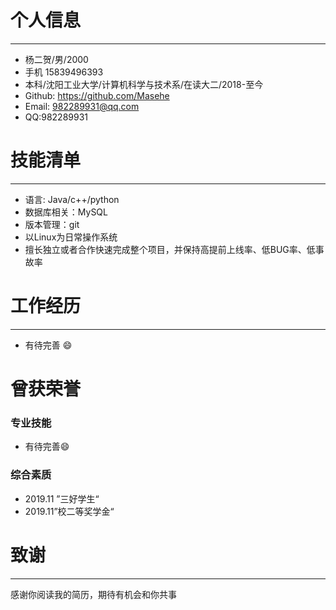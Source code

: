 # 个人信息

-------------------------------

- 杨二贺/男/2000
- 手机 15839496393
- 本科/沈阳工业大学/计算机科学与技术系/在读大二/2018-至今
- Github: https://github.com/Masehe
- Email: 982289931@qq.com
- QQ:982289931
# 技能清单

------------------------------

- 语言: Java/c++/python
- 数据库相关：MySQL
- 版本管理：git
- 以Linux为日常操作系统
- 擅长独立或者合作快速完成整个项目，并保持高提前上线率、低BUG率、低事故率

# 工作经历

-----------------------

- 有待完善 :smile:

# 曾获荣誉

### 专业技能

- 有待完善:smile:

### 综合素质

- 2019.11 ”三好学生“
- 2019.11”校二等奖学金“

# 致谢

------------------------------------

感谢你阅读我的简历，期待有机会和你共事
